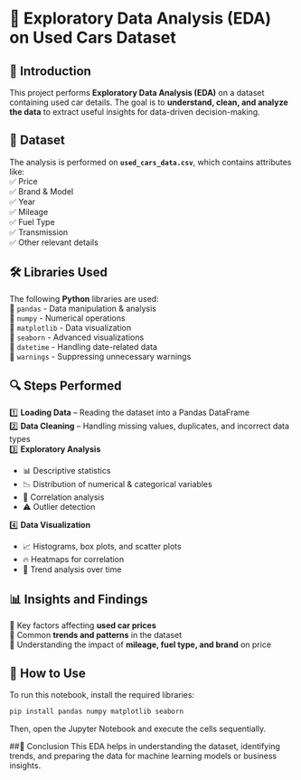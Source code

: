 # 🚗 Exploratory Data Analysis (EDA) on Used Cars Dataset  

## 📌 Introduction  
This project performs **Exploratory Data Analysis (EDA)** on a dataset containing used car details. The goal is to **understand, clean, and analyze the data** to extract useful insights for data-driven decision-making.  

## 📂 Dataset  
The analysis is performed on **`used_cars_data.csv`**, which contains attributes like:  
✅ Price  
✅ Brand & Model  
✅ Year  
✅ Mileage  
✅ Fuel Type  
✅ Transmission  
✅ Other relevant details  

## 🛠️ Libraries Used  
The following **Python** libraries are used:  
📌 `pandas` - Data manipulation & analysis  
📌 `numpy` - Numerical operations  
📌 `matplotlib` - Data visualization  
📌 `seaborn` - Advanced visualizations  
📌 `datetime` - Handling date-related data  
📌 `warnings` - Suppressing unnecessary warnings  

## 🔍 Steps Performed  
1️⃣ **Loading Data** – Reading the dataset into a Pandas DataFrame  
2️⃣ **Data Cleaning** – Handling missing values, duplicates, and incorrect data types  
3️⃣ **Exploratory Analysis**  
   - 📊 Descriptive statistics  
   - 📉 Distribution of numerical & categorical variables  
   - 🔗 Correlation analysis  
   - ⚠️ Outlier detection

4️⃣ **Data Visualization**  
   - 📈 Histograms, box plots, and scatter plots  
   - 🔥 Heatmaps for correlation  
   - 📆 Trend analysis over time  

## 📊 Insights and Findings  
🔹 Key factors affecting **used car prices**  
🔹 Common **trends and patterns** in the dataset  
🔹 Understanding the impact of **mileage, fuel type, and brand** on price  

## 🚀 How to Use  
To run this notebook, install the required libraries:  
```sh
pip install pandas numpy matplotlib seaborn
```
Then, open the Jupyter Notebook and execute the cells sequentially.

##🏁 Conclusion
This EDA helps in understanding the dataset, identifying trends, and preparing the data for machine learning models or business insights.
